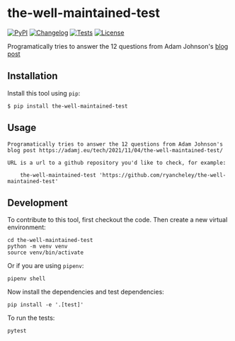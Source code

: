 # the-well-maintained-test

[![PyPI](https://img.shields.io/pypi/v/the-well-maintained-test.svg)](https://pypi.org/project/the-well-maintained-test/)
[![Changelog](https://img.shields.io/github/v/release/ryancheley/the-well-maintained-test?include_prereleases&label=changelog)](https://github.com/ryancheley/the-well-maintained-test/releases)
[![Tests](https://github.com/ryancheley/the-well-maintained-test/workflows/Test/badge.svg)](https://github.com/ryancheley/the-well-maintained-test/actions?query=workflow%3ATest)
[![License](https://img.shields.io/badge/license-Apache%202.0-blue.svg)](https://github.com/ryancheley/the-well-maintained-test/blob/master/LICENSE)

Programatically tries to answer the 12 questions from Adam Johnson's [blog post](https://adamj.eu/tech/2021/11/04/the-well-maintained-test/)

## Installation

Install this tool using `pip`:

    $ pip install the-well-maintained-test

## Usage

    Programatically tries to answer the 12 questions from Adam Johnson's blog post https://adamj.eu/tech/2021/11/04/the-well-maintained-test/

    URL is a url to a github repository you'd like to check, for example:

        the-well-maintained-test 'https://github.com/ryancheley/the-well-maintained-test'


## Development

To contribute to this tool, first checkout the code. Then create a new virtual environment:

    cd the-well-maintained-test
    python -m venv venv
    source venv/bin/activate

Or if you are using `pipenv`:

    pipenv shell

Now install the dependencies and test dependencies:

    pip install -e '.[test]'

To run the tests:

    pytest
